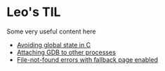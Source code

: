 # Leo's TIL

Some very useful content here

- [Avoiding global state in C](c/avoid-global-state-in-c)
- [Attaching GDB to other processes](gdb/attaching-gdb-to-other-process)
- [File-not-found errors with fallback page enabled](javascript/file-not-found-errors-with-fallback-pages)
